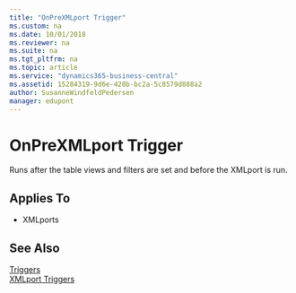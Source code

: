```yaml
---
title: "OnPreXMLport Trigger"
ms.custom: na
ms.date: 10/01/2018
ms.reviewer: na
ms.suite: na
ms.tgt_pltfrm: na
ms.topic: article
ms.service: "dynamics365-business-central"
ms.assetid: 15284319-9d6e-428b-bc2a-5c8579d888a2
author: SusanneWindfeldPedersen
manager: edupont
---
```



# OnPreXMLport Trigger
Runs after the table views and filters are set and before the XMLport is run.  
  
## Applies To  
- XMLports  
  
## See Also  
 [Triggers](devenv-triggers.md)  
 [XMLport Triggers](devenv-xmlport-triggers.md)  